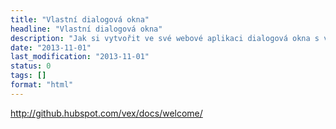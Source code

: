 ```yaml
---
title: "Vlastní dialogová okna"
headline: "Vlastní dialogová okna"
description: "Jak si vytvořit ve své webové aplikaci dialogová okna s vlastním stylem."
date: "2013-11-01"
last_modification: "2013-11-01"
status: 0
tags: []
format: "html"
---
```


http://github.hubspot.com/vex/docs/welcome/